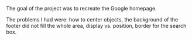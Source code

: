 The goal of the project was to recreate the Google homepage.

The problems I had were: 
    how to center objects, 
    the background of the footer did not fill the whole area,
    display vs. position,
    border for the search box.